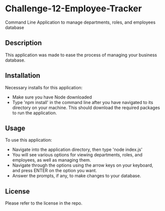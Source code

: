 # Challenge-12-Employee-Tracker
Command Line Application to manage departments, roles, and employees database

## Description
This application was made to ease the process of managing your business database.

## Installation
Necessary installs for this application:
- Make sure you have Node downloaded
- Type 'npm install' in the command line after you have navigated to its directory on your machine.
  This should download the required packages to run the application.

## Usage
To use this application:
- Navigate into the application directory, then type 'node index.js'
- You will see various options for viewing departments, roles, and employees, as well as managing them.
- Navigate through the options using the arrow keys on your keyboard, and press ENTER on the option you want.
- Answer the prompts, if any, to make changes to your database.

## License
Please refer to the license in the repo.

